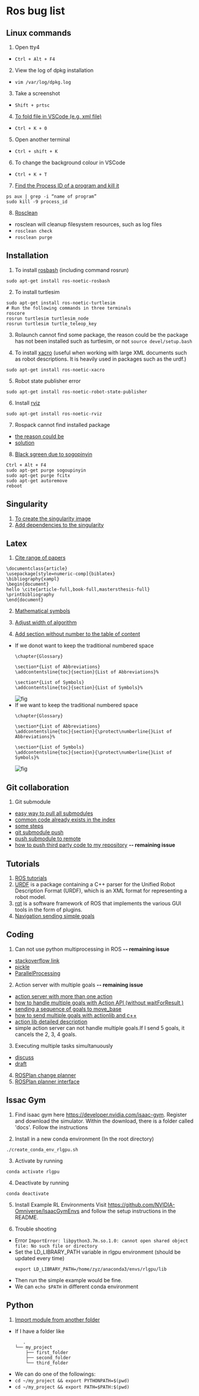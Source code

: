 # Ros bug list

## Linux commands
1. Open tty4
* `Ctrl + Alt + F4`

2. View the log of dpkg installation
* `vim /var/log/dpkg.log`

3. Take a screenshot
* `Shift + prtsc`

4. [To fold file in VSCode (e.g. xml file)](https://blog.csdn.net/wuyujin1997/article/details/108424032)
* `Ctrl + K + 0` 

5. Open another terminal 
* `Ctrl + shift + K`

6. To change the background colour in VSCode
* `Ctrl + K + T`

7. [Find the Process ID of a program and kill it](https://itsfoss.com/how-to-find-the-process-id-of-a-program-and-kill-it-quick-tip/)
```
ps aux | grep -i “name of program”
sudo kill -9 process_id
```
8. [Rosclean](http://wiki.ros.org/rosclean)
* rosclean will cleanup filesystem resources, such as log files
* `rosclean check`
* `rosclean purge`

## Installation
1. To install [rosbash](http://wiki.ros.org/rosbash) (including command rosrun)
```
sudo apt-get install ros-noetic-rosbash
```

2. To install turtlesim
```
sudo apt-get install ros-noetic-turtlesim
# Run the following commands in three terminals
roscore
rosrun turtlesim turtlesim_node
rosrun turtlesim turtle_teleop_key
```

3. Rolaunch cannot find some package, the reason could be the package has not been installed such as turtlesim, or not ```source devel/setup.bash```

4. To install [xacro](http://wiki.ros.org/xacro)  (useful when working with large XML documents such as robot descriptions. It is heavily used in packages such as the urdf.)
```
sudo apt-get install ros-noetic-xacro
```

5. Robot state publisher error
```
sudo apt-get install ros-noetic-robot-state-publisher
```

6. Install [rviz](http://wiki.ros.org/rviz/UserGuide)
```
sudo apt-get install ros-noetic-rviz
```

7. Rospack cannot find installed package
* [the reason could be](https://blog.csdn.net/scx837685002/article/details/78249961)
* [solution](https://stackoverflow.com/questions/27053334/ros-package-not-found-after-catkin-make)

8. [Black sgreen due to sogopinyin](https://blog.csdn.net/Mr_Cat123/article/details/78573780)
```
Ctrl + Alt + F4
sudo apt-get purge sogoupinyin
sudo apt-get purge fcitx
sudo apt-get autoremove
reboot 
```

## Singularity
1. [To create the singularity image](https://github.com/yuezhezhang/discrete_active_inference/tree/main/singularity_environment)
2. [Add dependencies to the singularity](https://people.tuebingen.mpg.de/felixwidmaier/rrc2021/singularity.html#add-custom-dependencies-to-the-container)

## Latex
1. [Cite range of papers](https://tex.stackexchange.com/questions/3871/citing-a-range-of-papers-using-numeric-keys-as-in-citea-b-c-1-3)
```
\documentclass{article}
\usepackage[style=numeric-comp]{biblatex}
\bibliography{xampl}
\begin{document}
hello \cite{article-full,book-full,mastersthesis-full}
\printbibliography
\end{document}
```
2. [Mathematical symbols](https://oeis.org/wiki/List_of_LaTeX_mathematical_symbols)

3. [Adjust width of algorithm](https://tex.stackexchange.com/questions/350434/adjust-width-of-algorithm-float)

4. [Add section without number to the table of content](https://tex.stackexchange.com/questions/30122/generate-table-of-contents-when-section-sections-without-numbering-has-been)
* If we donot want to keep the traditional numbered space
   ```
   \chapter{Glossary}

   \section*{List of Abbreviations}
   \addcontentsline{toc}{section}{List of Abbreviations}%

   \section*{List of Symbols}
   \addcontentsline{toc}{section}{List of Symbols}%
   ```
   ![fig](https://github.com/yuezhezhang/ROS_bug_list/blob/main/images/latex-4-1.png)
* If we want to keep the traditional numbered space
   ```
   \chapter{Glossary}

   \section*{List of Abbreviations}
   \addcontentsline{toc}{section}{\protect\numberline{}List of Abbreviations}%
   
   \section*{List of Symbols}
   \addcontentsline{toc}{section}{\protect\numberline{}List of Symbols}%
   ```
   ![fig](https://github.com/yuezhezhang/ROS_bug_list/blob/main/images/latex-4-2.png)

## Git collaboration
1. Git submodule 
* [easy way to pull all submodules](https://stackoverflow.com/questions/1030169/easy-way-to-pull-latest-of-all-git-submodules)
* [common code already exists in the index](https://stackoverflow.com/questions/12898278/issue-with-adding-common-code-as-git-submodule-already-exists-in-the-index)
* [some steps](https://www.jianshu.com/p/9000cd49822c)
* [git submodule push](https://stackoverflow.com/questions/5814319/git-submodule-push/10878273#10878273)
* [push submodule to remote](https://stackoverflow.com/questions/8372625/git-how-to-push-submodule-to-a-remote-repository)
* [how to push third party code to my repository](https://segmentfault.com/a/1190000009928515) **-- remaining issue**

## Tutorials
1. [ROS tutorials](http://wiki.ros.org/ROS/Tutorials)
2. [URDF](http://wiki.ros.org/urdf) is a package containing a C++ parser for the Unified Robot Description Format (URDF), which is an XML format for representing a robot model. 
3. [rqt](http://wiki.ros.org/rqt) is a software framework of ROS that implements the various GUI tools in the form of plugins.
4. [Navigation sending simple goals](http://library.isr.ist.utl.pt/docs/roswiki/navigation%282f%29Tutorials%282f%29SendingSimpleGoals.html)

## Coding
1. Can not use python multiprocessing in ROS **-- remaining issue**
* [stackoverflow link](https://stackoverflow.com/questions/70968015/cant-use-pool-map-for-a-class-method-in-ros-python)
* [pickle](https://docs.python.org/3/library/pickle.html#what-can-be-pickled-and-unpickled)
* [ParallelProcessing](https://wiki.python.org/moin/ParallelProcessing)

2. Action server with multiple goals **-- remaining issue**
* [action server with more than one action](https://answers.ros.org/question/9776/action-server-with-more-than-one-action/)
* [how to handle multiple goals with Action API (without waitForResult )](https://answers.ros.org/question/292507/how-to-handle-multiple-goals-with-action-api-without-waitforresult/)
* [sending a sequence of goals to move_base](https://answers.ros.org/question/210987/sending-a-sequence-of-goals-to-move_base/)
* [how to send multiple goals with actionlib and c++](https://answers.ros.org/question/361326/how-to-send-multiple-goals-with-actionlib-and-c/)
* [action lib detailed description](http://wiki.ros.org/actionlib/DetailedDescription) 
* simple action server can not handle multiple goals.If I send 5 goals, it cancels the 2, 3, 4 goals.

3. Executing multiple tasks simultanuously
* [discuss](https://github.com/ros-planning/moveit/pull/2810)
* [draft](https://github.com/ros-planning/moveit/pull/2810)

4. [ROSPlan change planner](https://github.com/KCL-Planning/ROSPlan/issues/13)
5. [ROSPlan planner interface](https://kcl-planning.github.io/ROSPlan//documentation/interfaces/02_planner_interface.html)

## Issac Gym
1. Find isaac gym here https://developer.nvidia.com/isaac-gym. Register and download the simulator.  Within the download, there is a folder called 'docs'. Follow the instructions

2. Install in a new conda environment (In the root directory)
```
./create_conda_env_rlgpu.sh
```
3. Activate by running
```
conda activate rlgpu
```
4. Deactivate by running
```
conda deactivate
```
5. Install Example RL Environments
Visit https://github.com/NVIDIA-Omniverse/IsaacGymEnvs and follow the setup instructions in the README.

6. Trouble shooting
* Error `ImportError: libpython3.7m.so.1.0: cannot open shared object file: No such file or directory`
* Set the LD_LIBRARY_PATH variable in rlgpu environment (should be updated every time) 
   ```
   export LD_LIBRARY_PATH=/home/zyz/anaconda3/envs/rlgpu/lib
   ```
* Then run the simple example would be fine.
* We can `echo $PATH` in different conda environment

## Python
1. [Import module from another folder](https://stackoverflow.com/questions/58084072/python-module-not-found-but-exists-in-folder/58084390#58084390)
* If I have a folder like
   ```
      .
   └── my_project
       ├── first_folder
       ├── second_folder
       └── third_folder
   ```
 * We can do one of the followings:
 * `cd ~/my_project && export PYTHONPATH=$(pwd)`
 * `cd ~/my_project && export PATH=$PATH:$(pwd)`

